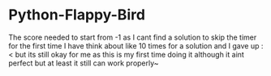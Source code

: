 # Python-Flappy-Bird
The score needed to start from -1 as I cant find a solution to skip the timer for the first time 
I have think about like 10 times for a solution and I gave up :<
but its still okay for me as this is my first time doing it 
although it aint perfect but at least it still can work properly~
